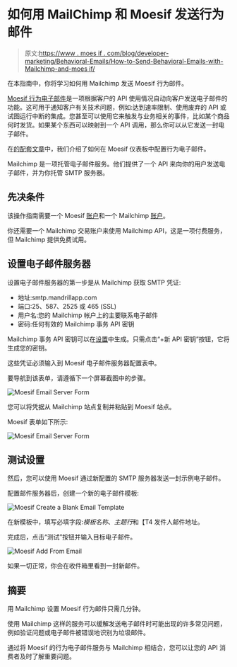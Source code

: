# 如何用 MailChimp 和 Moesif 发送行为邮件

> 原文:[https://www . moes if . com/blog/developer-marketing/Behavioral-Emails/How-to-Send-Behavioral-Emails-with-Mailchimp-and-moes if/](https://www.moesif.com/blog/developer-marketing/behavioral-emails/How-to-Send-Behavioral-Emails-with-Mailchimp-and-Moesif/)

在本指南中，你将学习如何用 Mailchimp 发送 Moesif 行为邮件。

[Moesif 行为电子邮件](https://www.moesif.com/features/user-behavioral-emails?utm_campaign=Int-site&utm_source=blog&utm_medium=body-link&utm_term=How-to-Send-Behavioral-Emails-with-Mailchimp-and-Moesif)是一项根据客户的 API 使用情况自动向客户发送电子邮件的功能。这可用于通知客户有关技术问题，例如:达到速率限制、使用废弃的 API 或试图运行中断的集成。您甚至可以使用它来触发与业务相关的事件，比如某个商品何时发货。如果某个东西可以映射到一个 API 调用，那么你可以从它发送一封电子邮件。

在[的配套文章](https://www.moesif.com/blog/technical/behavioral-emails/How-To-Accelerate-API-Integration-with-Behavioral-Emails-and-Developer-Segmentation/)中，我们介绍了如何在 Moesif 仪表板中配置行为电子邮件。

Mailchimp 是一项托管电子邮件服务。他们提供了一个 API 来向你的用户发送电子邮件，并为你托管 SMTP 服务器。

## 先决条件

该操作指南需要一个 Moesif [账户](https://www.moesif.com/wrap?onboard=true)和一个 Mailchimp [账户](https://login.mailchimp.com/signup/)。

你还需要一个 Mailchimp 交易账户来使用 Mailchimp API，这是一项付费服务，但 Mailchimp 提供免费试用。

## 设置电子邮件服务器

设置电子邮件服务器的第一步是从 Mailchimp 获取 SMTP 凭证:

*   地址:smtp.mandrillapp.com
*   端口:25、587、2525 或 465 (SSL)
*   用户名:您的 Mailchimp 帐户上的主要联系电子邮件
*   密码:任何有效的 Mailchimp 事务 API 密钥

Mailchimp 事务 API 密钥可以在[设置](https://mandrillapp.com/settings)中生成。只需点击“+新 API 密钥”按钮，它将生成您的密钥。

这些凭证必须输入到 Moesif 电子邮件服务器配置表中。

要导航到该表单，请遵循下一个屏幕截图中的步骤。

![ Moesif Email Server Form](../Images/ce6a5a5c5d77c09cb5b5b8aff5d8765c.png)

您可以将凭据从 Mailchimp 站点复制并粘贴到 Moesif 站点。

Moesif 表单如下所示:

![ Moesif Email Server Form](../Images/64fd910032316f031fde3fff5095c2a7.png)

## 测试设置

然后，您可以使用 Moesif 通过新配置的 SMTP 服务器发送一封示例电子邮件。

配置邮件服务器后，创建一个新的电子邮件模板:

![Moesif Create a Blank Email Template](../Images/5584b9181cef3a64d55931d070f69d7a.png)

在新模板中，填写必填字段:*模板名称*、*主题行*和【T4 发件人邮件地址。

完成后，点击“测试”按钮并输入目标电子邮件。

![Moesif Add From Email](../Images/8d05925902b6dff21ab2280fdf6bcfa9.png)

如果一切正常，你会在收件箱里看到一封新邮件。

## 摘要

用 Mailchimp 设置 Moesif 行为邮件只需几分钟。

使用 Mailchimp 这样的服务可以缓解发送电子邮件时可能出现的许多常见问题，例如验证问题或电子邮件被错误地识别为垃圾邮件。

通过将 Moesif 的行为电子邮件服务与 Mailchimp 相结合，您可以让您的 API 消费者及时了解重要问题。
